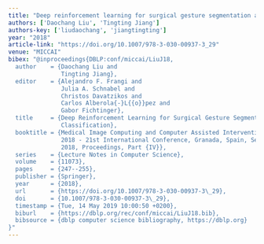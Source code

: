 ```yaml
---
title: "Deep reinforcement learning for surgical gesture segmentation and classification"
authors: ['Daochang Liu', 'Tingting Jiang']
authors-key: ['liudaochang', 'jiangtingting']
year: "2018"
article-link: "https://doi.org/10.1007/978-3-030-00937-3_29"
venue: "MICCAI"
bibex: "@inproceedings{DBLP:conf/miccai/LiuJ18,
  author    = {Daochang Liu and
               Tingting Jiang},
  editor    = {Alejandro F. Frangi and
               Julia A. Schnabel and
               Christos Davatzikos and
               Carlos Alberola{-}L{{o}}pez and
               Gabor Fichtinger},
  title     = {Deep Reinforcement Learning for Surgical Gesture Segmentation and
               Classification},
  booktitle = {Medical Image Computing and Computer Assisted Intervention - {MICCAI}
               2018 - 21st International Conference, Granada, Spain, September 16-20,
               2018, Proceedings, Part {IV}},
  series    = {Lecture Notes in Computer Science},
  volume    = {11073},
  pages     = {247--255},
  publisher = {Springer},
  year      = {2018},
  url       = {https://doi.org/10.1007/978-3-030-00937-3\_29},
  doi       = {10.1007/978-3-030-00937-3\_29},
  timestamp = {Tue, 14 May 2019 10:00:50 +0200},
  biburl    = {https://dblp.org/rec/conf/miccai/LiuJ18.bib},
  bibsource = {dblp computer science bibliography, https://dblp.org}
}"
---
```

